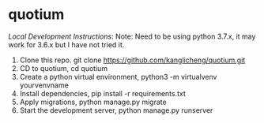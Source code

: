 # quotium
*Local Development Instructions*:
Note: Need to be using python 3.7.x, it may work for 3.6.x but I have not tried it.
1) Clone this repo. git clone https://github.com/kanglicheng/quotium.git
2) CD to quotium, cd quotium
3) Create a python virtual environment, python3 -m virtualvenv yourvenvname
4) Install dependencies, pip install -r requirements.txt
5) Apply migrations, python manage.py migrate
6) Start the development server, python manage.py runserver

